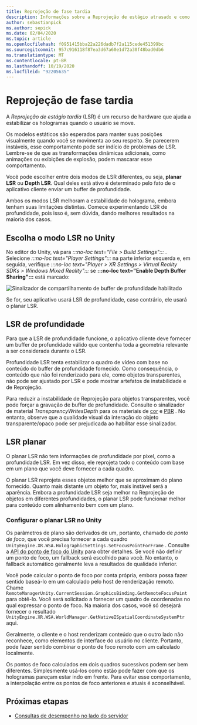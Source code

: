 ```yaml
---
title: Reprojeção de fase tardia
description: Informações sobre a Reprojeção de estágio atrasado e como usá-la.
author: sebastianpick
ms.author: sepick
ms.date: 02/04/2020
ms.topic: article
ms.openlocfilehash: f0951415bba22a226dadb7f2a115cede451399bc
ms.sourcegitcommit: 957c916118f87ea3d67a60e1d72a30f48bad0db6
ms.translationtype: MT
ms.contentlocale: pt-BR
ms.lasthandoff: 10/19/2020
ms.locfileid: "92205635"
---
```

# <a name="late-stage-reprojection"></a>Reprojeção de fase tardia

A *Reprojeção de estágio tardia* (LSR) é um recurso de hardware que ajuda a estabilizar os hologramas quando o usuário se move.

Os modelos estáticos são esperados para manter suas posições visualmente quando você se movimenta ao seu respeito. Se parecerem instáveis, esse comportamento pode ser indício de problemas de LSR. Lembre-se de que as transformações dinâmicas adicionais, como animações ou exibições de explosão, podem mascarar esse comportamento.

Você pode escolher entre dois modos de LSR diferentes, ou seja, **planar LSR** ou **Depth LSR**. Qual deles está ativo é determinado pelo fato de o aplicativo cliente enviar um buffer de profundidade.

Ambos os modos LSR melhoram a estabilidade do holograma, embora tenham suas limitações distintas. Comece experimentando LSR de profundidade, pois isso é, sem dúvida, dando melhores resultados na maioria dos casos.

## <a name="choose-lsr-mode-in-unity"></a>Escolha o modo LSR no Unity

No editor do Unity, vá para *:::no-loc text="File > Build Settings":::* . Selecione *:::no-loc text="Player Settings":::* na parte inferior esquerda e, em seguida, verifique *:::no-loc text="Player > XR Settings > Virtual Reality SDKs > Windows Mixed Reality":::* se **:::no-loc text="Enable Depth Buffer Sharing":::** está marcado:

![Sinalizador de compartilhamento de buffer de profundidade habilitado](./media/unity-depth-buffer-sharing-enabled.png)

Se for, seu aplicativo usará LSR de profundidade, caso contrário, ele usará o planar LSR.

## <a name="depth-lsr"></a>LSR de profundidade

Para que a LSR de profundidade funcione, o aplicativo cliente deve fornecer um buffer de profundidade válido que contenha toda a geometria relevante a ser considerada durante o LSR.

Profundidade LSR tenta estabilizar o quadro de vídeo com base no conteúdo do buffer de profundidade fornecido. Como consequência, o conteúdo que não foi renderizado para ele, como objetos transparentes, não pode ser ajustado por LSR e pode mostrar artefatos de instabilidade e de Reprojeção. 

Para reduzir a instabilidade de Reprojeção para objetos transparentes, você pode forçar a gravação de buffer de profundidade. Consulte o sinalizador de material *TransparencyWritesDepth* para os materiais de [cor](color-materials.md) e [PBR](pbr-materials.md) . No entanto, observe que a qualidade visual da interação do objeto transparente/opaco pode ser prejudicada ao habilitar esse sinalizador.

## <a name="planar-lsr"></a>LSR planar

O planar LSR não tem informações de profundidade por pixel, como a profundidade LSR. Em vez disso, ele reprojeta todo o conteúdo com base em um plano que você deve fornecer a cada quadro.

O planar LSR reprojeta esses objetos melhor que se aproximam do plano fornecido. Quanto mais distante um objeto for, mais instável será a aparência. Embora a profundidade LSR seja melhor na Reprojeção de objetos em diferentes profundidades, o planar LSR pode funcionar melhor para conteúdo com alinhamento bem com um plano.

### <a name="configure-planar-lsr-in-unity"></a>Configurar o planar LSR no Unity

Os parâmetros de plano são derivados de um, portanto, chamado de *ponto de foco*, que você precisa fornecer a cada quadro `UnityEngine.XR.WSA.HolographicSettings.SetFocusPointForFrame` . Consulte a [API do ponto de foco do Unity](/windows/mixed-reality/focus-point-in-unity) para obter detalhes. Se você não definir um ponto de foco, um fallback será escolhido para você. No entanto, o fallback automático geralmente leva a resultados de qualidade inferior.

Você pode calcular o ponto de foco por conta própria, embora possa fazer sentido baseá-lo em um calculado pelo host de renderização remoto. Chame `RemoteManagerUnity.CurrentSession.GraphicsBinding.GetRemoteFocusPoint` para obtê-lo. Você será solicitado a fornecer um quadro de coordenadas no qual expressar o ponto de foco. Na maioria dos casos, você só desejará fornecer o resultado `UnityEngine.XR.WSA.WorldManager.GetNativeISpatialCoordinateSystemPtr` aqui.

Geralmente, o cliente e o host renderizam conteúdo que o outro lado não reconhece, como elementos de interface do usuário no cliente. Portanto, pode fazer sentido combinar o ponto de foco remoto com um calculado localmente.

Os pontos de foco calculados em dois quadros sucessivos podem ser bem diferentes. Simplesmente usá-los como estão pode fazer com que os hologramas pareçam estar indo em frente. Para evitar esse comportamento, a interpolação entre os pontos de foco anteriores e atuais é aconselhável.

## <a name="next-steps"></a>Próximas etapas

* [Consultas de desempenho no lado do servidor](performance-queries.md)
